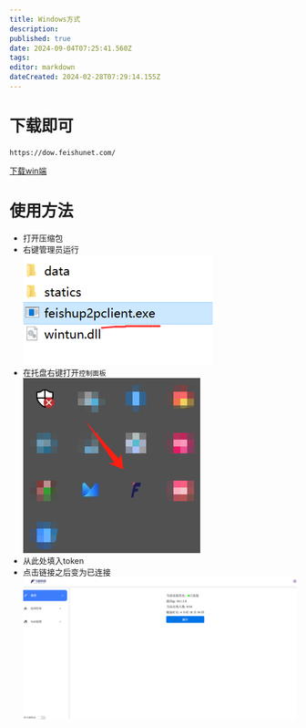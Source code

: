 ```yaml
---
title: Windows方式
description: 
published: true
date: 2024-09-04T07:25:41.560Z
tags: 
editor: markdown
dateCreated: 2024-02-28T07:29:14.155Z
---
```


# 下载即可
`https://dow.feishunet.com/`



[下载win端](https://dow.feishunet.com/feishuInstall.exe "单击跳转下载")

# 使用方法


* 打开压缩包
* 右键管理员运行  
![](2024-04-03-00-29-33.png)
* 在托盘右键打开`控制面板`  
![](2024-04-03-00-28-45.png)
* 从此处填入token
* 点击链接之后变为已连接  
![](2024-04-03-00-30-58.png)